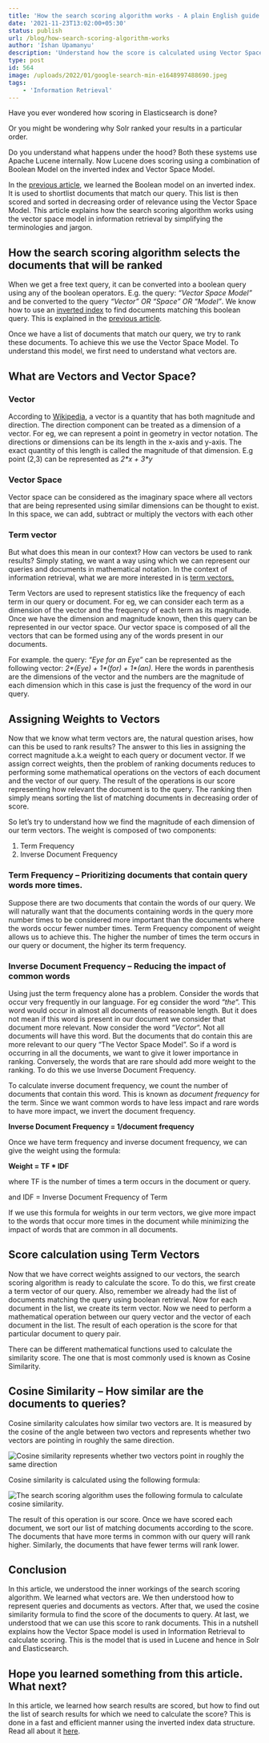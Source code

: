 ```yaml
---
title: 'How the search scoring algorithm works - A plain English guide to Vector Space Model'
date: '2021-11-23T13:02:00+05:30'
status: publish
url: /blog/how-search-scoring-algorithm-works
author: 'Ishan Upamanyu'
description: 'Understand how the score is calculated using Vector Space Model to rank search results. In-depth explanation in simple easy to understand language.'
type: post
id: 564
image: /uploads/2022/01/google-search-min-e1648997488690.jpeg
tags:
    - 'Information Retrieval'
---
```

Have you ever wondered how scoring in Elasticsearch is done?

Or you might be wondering why Solr ranked your results in a particular order.

Do you understand what happens under the hood? Both these systems use Apache Lucene internally. Now Lucene does scoring using a combination of Boolean Model on the inverted index and Vector Space Model.

In the [previous article](/blog/inverted-index-data-structure/), we learned the Boolean model on an inverted index. It is used to shortlist documents that match our query. This list is then scored and sorted in decreasing order of relevance using the Vector Space Model. This article explains how the search scoring algorithm works using the vector space model in information retrieval by simplifying the terminologies and jargon.

How the search scoring algorithm selects the documents that will be ranked
--------------------------------------------------------------------------

When we get a free text query, it can be converted into a boolean query using any of the boolean operators. E.g. the query: *“Vector Space Model”* and be converted to the query *“Vector” OR “Space” OR “Model”*. We know how to use an [inverted index](/blog/inverted-index-data-structure/) to find documents matching this boolean query. This is explained in the [previous article](/blog/inverted-index-data-structure/).

Once we have a list of documents that match our query, we try to rank these documents. To achieve this we use the Vector Space Model. To understand this model, we first need to understand what vectors are.

What are Vectors and Vector Space?
----------------------------------

### Vector

According to [Wikipedia](https://en.wikipedia.org/wiki/Vector_(mathematics_and_physics)), a vector is a quantity that has both magnitude and direction. The direction component can be treated as a dimension of a vector. For eg, we can represent a point in geometry in vector notation. The directions or dimensions can be its length in the x-axis and y-axis. The exact quantity of this length is called the magnitude of that dimension. E.g point (2,3) can be represented as *2\*x + 3\*y*

### Vector Space

Vector space can be considered as the imaginary space where all vectors that are being represented using similar dimensions can be thought to exist. In this space, we can add, subtract or multiply the vectors with each other

### Term vector

But what does this mean in our context? How can vectors be used to rank results? Simply stating, we want a way using which we can represent our queries and documents in mathematical notation. In the context of information retrieval, what we are more interested in is [term vectors.](https://www.elastic.co/guide/en/elasticsearch/reference/6.8/docs-termvectors.html#:~:text=Term%20Vectorsedit,the%20realtime%20parameter%20to%20false%20.)

Term Vectors are used to represent statistics like the frequency of each term in our query or document. For eg, we can consider each term as a dimension of the vector and the frequency of each term as its magnitude. Once we have the dimension and magnitude known, then this query can be represented in our vector space. Our vector space is composed of all the vectors that can be formed using any of the words present in our documents.

For example. the query: *“Eye for an Eye”* can be represented as the following vector: *2\*(Eye) + 1\*(for) + 1\*(an).* Here the words in parenthesis are the dimensions of the vector and the numbers are the magnitude of each dimension which in this case is just the frequency of the word in our query.

Assigning Weights to Vectors
----------------------------

Now that we know what term vectors are, the natural question arises, how can this be used to rank results? The answer to this lies in assigning the correct magnitude a.k.a weight to each query or document vector. If we assign correct weights, then the problem of ranking documents reduces to performing some mathematical operations on the vectors of each document and the vector of our query. The result of the operations is our score representing how relevant the document is to the query. The ranking then simply means sorting the list of matching documents in decreasing order of score.

So let’s try to understand how we find the magnitude of each dimension of our term vectors. The weight is composed of two components:

1. Term Frequency
2. Inverse Document Frequency

### Term Frequency – Prioritizing documents that contain query words more times.

Suppose there are two documents that contain the words of our query. We will naturally want that the documents containing words in the query more number times to be considered more important than the documents where the words occur fewer number times. Term Frequency component of weight allows us to achieve this. The higher the number of times the term occurs in our query or document, the higher its term frequency.

### Inverse Document Frequency – Reducing the impact of common words

Using just the term frequency alone has a problem. Consider the words that occur very frequently in our language. For eg consider the word “*the*“. This word would occur in almost all documents of reasonable length. But it does not mean if this word is present in our document we consider that document more relevant. Now consider the word “*Vector*“. Not all documents will have this word. But the documents that do contain this are more relevant to our query “The Vector Space Model”. So if a word is occurring in all the documents, we want to give it lower importance in ranking. Conversely, the words that are rare should add more weight to the ranking. To do this we use Inverse Document Frequency.

To calculate inverse document frequency, we count the number of documents that contain this word. This is known as *document frequency* for the term. Since we want common words to have less impact and rare words to have more impact, we invert the document frequency.

**Inverse Document Frequency = 1/document frequency**

Once we have term frequency and inverse document frequency, we can give the weight using the formula:

**Weight = TF \* IDF**

where TF is the number of times a term occurs in the document or query.

and IDF = Inverse Document Frequency of Term

If we use this formula for weights in our term vectors, we give more impact to the words that occur more times in the document while minimizing the impact of words that are common in all documents.

Score calculation using Term Vectors
------------------------------------

Now that we have correct weights assigned to our vectors, the search scoring algorithm is ready to calculate the score. To do this, we first create a term vector of our query. Also, remember we already had the list of documents matching the query using boolean retrieval. Now for each document in the list, we create its term vector. Now we need to perform a mathematical operation between our query vector and the vector of each document in the list. The result of each operation is the score for that particular document to query pair.

There can be different mathematical functions used to calculate the similarity score. The one that is most commonly used is known as Cosine Similarity.

Cosine Similarity – How similar are the documents to queries?
-------------------------------------------------------------

Cosine similarity calculates how similar two vectors are. It is measured by the cosine of the angle between two vectors and represents whether two vectors are pointing in roughly the same direction.

![](/uploads/2022/01/cosine-similarity.png "Cosine similarity represents whether two vectors point in roughly the same direction") 

Cosine similarity is calculated using the following formula:

![The search scoring algorithm uses the following formula to calculate cosine similarity.](/uploads/2022/01/cosine-similarity-formula-1.png "The search scoring algorithm uses the following formula to calculate cosine similarity.")

The result of this operation is our score. Once we have scored each document, we sort our list of matching documents according to the score. The documents that have more terms in common with our query will rank higher. Similarly, the documents that have fewer terms will rank lower.

Conclusion
----------

In this article, we understood the inner workings of the search scoring algorithm. We learned what vectors are. We then understood how to represent queries and documents as vectors. After that, we used the cosine similarity formula to find the score of the documents to query. At last, we understood that we can use this score to rank documents. This in a nutshell explains how the Vector Space model is used in Information Retrieval to calculate scoring. This is the model that is used in Lucene and hence in Solr and Elasticsearch.

Hope you learned something from this article.
What next?
----------

In this article, we learned how search results are scored, but how to find out the list of search results for which we need to calculate the score? This is done in a fast and efficient manner using the inverted index data structure. Read all about it [here](/blog/inverted-index-data-structure/).